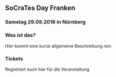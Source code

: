 ## SoCraTes Day Franken

### Samstag 29.09.2018 in Nürnberg

### Was ist das?

Hier kommt eine kurze allgemeine Beschreibung rein

### Tickets

Registriert euch hier für die Veranstaltung

<tito-widget event="latti/socrates-day-franken-2018"></tito-widget>
